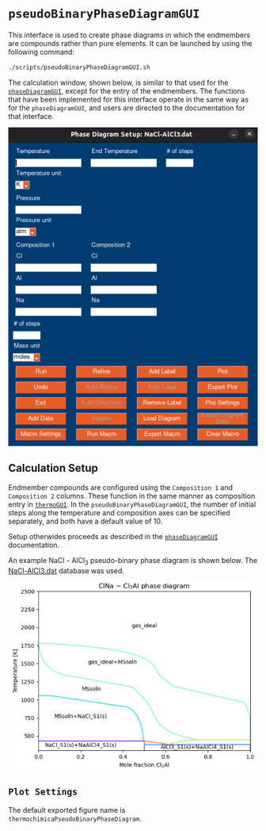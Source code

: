 # `pseudoBinaryPhaseDiagramGUI`
This interface is used to create phase diagrams in which the endmembers are compounds rather than pure elements. It can be launched by using the following command:

```bash
./scripts/pseudoBinaryPhaseDiagramGUI.sh
```

 The calculation window, shown below, is similar to that used for the [`phaseDiagramGUI`](/doc/phaseDiagramGUI.md), except for the entry of the endmembers. The functions that have been implemented for this interface operate in the same way as for the `phaseDiagramGUI`, and users are directed to the documentation for that interface.

![`pseudoBinaryPhaseDiagramGUI` default window](/doc/images/pseudoBinaryPhaseDiagramGUI-default.png)

## Calculation Setup
Endmember compounds are configured using the `Composition 1` and `Composition 2` columns. These function in the same manner as composition entry in [`thermoGUI`](/doc/thermoGUI.md). In the `pseudoBinaryPhaseDiagramGUI`, the number of initial steps along the temperature and composition axes can be specified separately, and both have a default value of 10.

Setup otherwides proceeds as described in the [`phaseDiagramGUI`](/doc/phaseDiagramGUI.md#calculation_setup) documentation.

An example NaCl - AlCl<sub>3</sub> pseudo-binary phase diagram is shown below. The [NaCl-AlCl3.dat](/data/NaCl-AlCl3.dat) database was used.

![Example NaCl - AlCl<sub>3</sub> generated using `pseudoBinaryPhaseDiagramGUI`](/doc/images/nacl-alcl3-phaseDiagram.png)

## `Plot Settings`
The default exported figure name is `thermochimicaPseudoBinaryPhaseDiagram`.